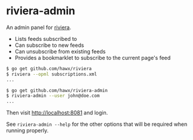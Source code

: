 # riviera-admin

An admin panel for [riviera][].

- Lists feeds subscribed to
- Can subscribe to new feeds
- Can unsubscribe from existing feeds
- Provides a bookmarklet to subscribe to the current page's feed


``` bash
$ go get github.com/hawx/riviera
$ riviera --opml subscriptions.xml
...
```

``` bash
$ go get github.com/hawx/riviera-admin
$ riviera-admin --user john@doe.com
...
```

Then visit <http://localhost:8081> and login.

See `riviera-admin --help` for the other options that will be required when
running properly.

[riviera]: https://github.com/hawx/riviera
